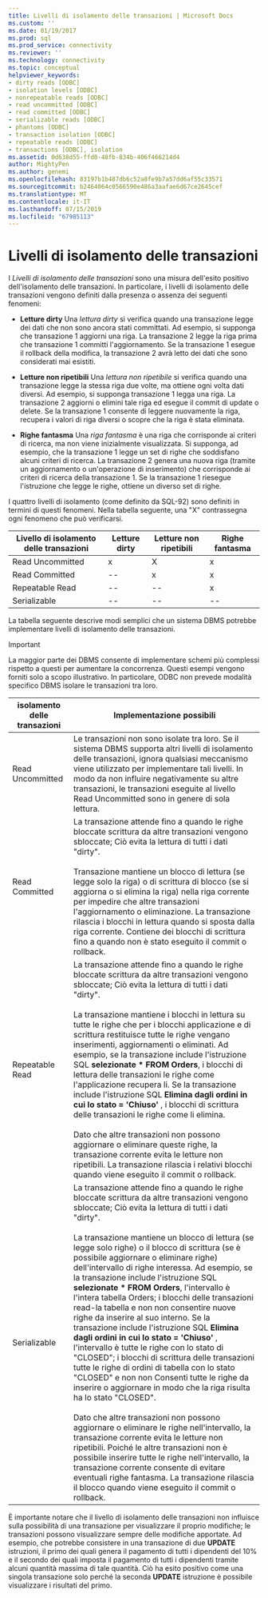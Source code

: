 ```yaml
---
title: Livelli di isolamento delle transazioni | Microsoft Docs
ms.custom: ''
ms.date: 01/19/2017
ms.prod: sql
ms.prod_service: connectivity
ms.reviewer: ''
ms.technology: connectivity
ms.topic: conceptual
helpviewer_keywords:
- dirty reads [ODBC]
- isolation levels [ODBC]
- nonrepeatable reads [ODBC]
- read uncommitted [ODBC]
- read committed [ODBC]
- serializable reads [ODBC]
- phantoms [ODBC]
- transaction isolation [ODBC]
- repeatable reads [ODBC]
- transactions [ODBC], isolation
ms.assetid: 0d638d55-ffd0-48fb-834b-406f466214d4
author: MightyPen
ms.author: genemi
ms.openlocfilehash: 83197b1b487db6c52a8fe9b7a57dd6af55c33571
ms.sourcegitcommit: b2464064c0566590e486a3aafae6d67ce2645cef
ms.translationtype: MT
ms.contentlocale: it-IT
ms.lasthandoff: 07/15/2019
ms.locfileid: "67985113"
---
```

# <a name="transaction-isolation-levels"></a>Livelli di isolamento delle transazioni
I *Livelli di isolamento delle transazioni* sono una misura dell'esito positivo dell'isolamento delle transazioni. In particolare, i livelli di isolamento delle transazioni vengono definiti dalla presenza o assenza dei seguenti fenomeni:  
  
-   **Letture dirty** Una *lettura dirty* si verifica quando una transazione legge dei dati che non sono ancora stati committati. Ad esempio, si supponga che transazione 1 aggiorni una riga. La transazione 2 legge la riga prima che transazione 1 committi l'aggiornamento. Se la transazione 1 esegue il rollback della modifica, la transazione 2 avrà letto dei dati che sono considerati mai esistiti.  
  
-   **Letture non ripetibili** Una *lettura non ripetibile* si verifica quando una transazione legge la stessa riga due volte, ma ottiene ogni volta dati diversi. Ad esempio, si supponga transazione 1 legga una riga. La transazione 2 aggiorni o elimini tale riga ed esegue il commit di update o delete. Se la transazione 1 consente di leggere nuovamente la riga, recupera i valori di riga diversi o scopre che la riga è stata eliminata.
  
-   **Righe fantasma** Una *riga fantasma* è una riga che corrisponde ai criteri di ricerca, ma non viene inizialmente visualizzata. Si supponga, ad esempio, che la transazione 1 legge un set di righe che soddisfano alcuni criteri di ricerca. La transazione 2 genera una nuova riga (tramite un aggiornamento o un'operazione di inserimento) che corrisponde ai criteri di ricerca della transazione 1. Se la transazione 1 riesegue l'istruzione che legge le righe, ottiene un diverso set di righe.
  
 I quattro livelli di isolamento (come definito da SQL-92) sono definiti in termini di questi fenomeni. Nella tabella seguente, una "X" contrassegna ogni fenomeno che può verificarsi.  
  
|Livello di isolamento delle transazioni|Letture dirty|Letture non ripetibili|Righe fantasma|  
|---------------------------------|-----------------|-------------------------|--------------|  
|Read Uncommitted|x|X|x|  
|Read Committed|--|x|x|  
|Repeatable Read|--|--|x|  
|Serializable|--|--|--|  
  
 La tabella seguente descrive modi semplici che un sistema DBMS potrebbe implementare livelli di isolamento delle transazioni.  
  
> [!IMPORTANT]  
>  La maggior parte dei DBMS consente di implementare schemi più complessi rispetto a questi per aumentare la concorrenza. Questi esempi vengono forniti solo a scopo illustrativo. In particolare, ODBC non prevede modalità specifico DBMS isolare le transazioni tra loro.  
  
|isolamento delle transazioni|Implementazione possibili|  
|---------------------------|-----------------------------|  
|Read Uncommitted|Le transazioni non sono isolate tra loro. Se il sistema DBMS supporta altri livelli di isolamento delle transazioni, ignora qualsiasi meccanismo viene utilizzato per implementare tali livelli. In modo da non influire negativamente su altre transazioni, le transazioni eseguite al livello Read Uncommitted sono in genere di sola lettura.|  
|Read Committed|La transazione attende fino a quando le righe bloccate scrittura da altre transazioni vengono sbloccate; Ciò evita la lettura di tutti i dati "dirty".<br /><br /> Transazione mantiene un blocco di lettura (se legge solo la riga) o di scrittura di blocco (se si aggiorna o si elimina la riga) nella riga corrente per impedire che altre transazioni l'aggiornamento o eliminazione. La transazione rilascia i blocchi in lettura quando si sposta dalla riga corrente. Contiene dei blocchi di scrittura fino a quando non è stato eseguito il commit o rollback.|  
|Repeatable Read|La transazione attende fino a quando le righe bloccate scrittura da altre transazioni vengono sbloccate; Ciò evita la lettura di tutti i dati "dirty".<br /><br /> La transazione mantiene i blocchi in lettura su tutte le righe che per i blocchi applicazione e di scrittura restituisce tutte le righe vengano inserimenti, aggiornamenti o eliminati. Ad esempio, se la transazione include l'istruzione SQL **selezionate \* FROM Orders**, i blocchi di lettura delle transazioni le righe come l'applicazione recupera li. Se la transazione include l'istruzione SQL **Elimina dagli ordini in cui lo stato = 'Chiuso'** , i blocchi di scrittura delle transazioni le righe come li elimina.<br /><br /> Dato che altre transazioni non possono aggiornare o eliminare queste righe, la transazione corrente evita le letture non ripetibili. La transazione rilascia i relativi blocchi quando viene eseguito il commit o rollback.|  
|Serializable|La transazione attende fino a quando le righe bloccate scrittura da altre transazioni vengono sbloccate; Ciò evita la lettura di tutti i dati "dirty".<br /><br /> La transazione mantiene un blocco di lettura (se legge solo righe) o il blocco di scrittura (se è possibile aggiornare o eliminare righe) dell'intervallo di righe interessa. Ad esempio, se la transazione include l'istruzione SQL **selezionate \* FROM Orders**, l'intervallo è l'intera tabella Orders; i blocchi delle transazioni read-la tabella e non non consentire nuove righe da inserire al suo interno. Se la transazione include l'istruzione SQL **Elimina dagli ordini in cui lo stato = 'Chiuso'** , l'intervallo è tutte le righe con lo stato di "CLOSED"; i blocchi di scrittura delle transazioni tutte le righe di ordini di tabella con lo stato "CLOSED" e non non Consenti tutte le righe da inserire o aggiornare in modo che la riga risulta ha lo stato "CLOSED".<br /><br /> Dato che altre transazioni non possono aggiornare o eliminare le righe nell'intervallo, la transazione corrente evita le letture non ripetibili. Poiché le altre transazioni non è possibile inserire tutte le righe nell'intervallo, la transazione corrente consente di evitare eventuali righe fantasma. La transazione rilascia il blocco quando viene eseguito il commit o rollback.|  
  
 È importante notare che il livello di isolamento delle transazioni non influisce sulla possibilità di una transazione per visualizzare il proprio modifiche; le transazioni possono visualizzare sempre delle modifiche apportate. Ad esempio, che potrebbe consistere in una transazione di due **UPDATE** istruzioni, il primo dei quali genera il pagamento di tutti i dipendenti del 10% e il secondo dei quali imposta il pagamento di tutti i dipendenti tramite alcuni quantità massima di tale quantità. Ciò ha esito positivo come una singola transazione solo perché la seconda **UPDATE** istruzione è possibile visualizzare i risultati del primo.
